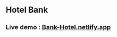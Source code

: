 ## Hotel Bank

### Live demo : <a href="https://bank-hotel.netlify.app/">Bank-Hotel.netlify.app</a>
